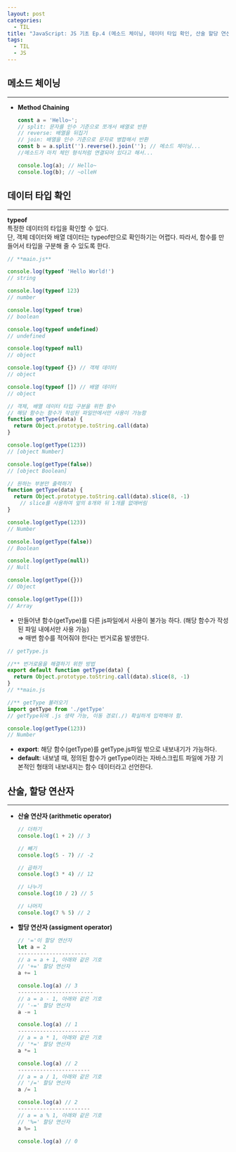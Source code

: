```yaml
---
layout: post
categories:
  - TIL
title: "JavaScript: JS 기초 Ep.4 (메소드 체이닝, 데이터 타입 확인, 산술 할당 연산자) "
tags:
  - TIL
  - JS
---
```


## __메소드 체이닝__
---
- **Method Chaining**
  ```js
  const a = 'Hello~';
  // split: 문자를 인수 기준으로 쪼개서 배열로 반환
  // reverse: 배열을 뒤집기
  // join: 배열을 인수 기준으로 문자로 병합해서 반환
  const b = a.split('').reverse().join(''); // 메소드 체이닝...
  //메소드가 마치 체인 형식처럼 연결되어 있다고 해서...
  
  console.log(a); // Hello~
  console.log(b); // ~olleH
  ```

## __데이터 타입 확인__
---
**typeof**  
특정한 데이터의 타입을 확인할 수 있다.  
단, 객체 데이터와 배열 데이터는 typeof만으로 확인하기는 어렵다. 따라서, 함수를 만들어서 타입을 구분해 줄 수 있도록 한다.
```js
// **main.js** 

console.log(typeof 'Hello World!')
// string

console.log(typeof 123)
// number

console.log(typeof true)
// boolean

console.log(typeof undefined)
// undefined

console.log(typeof null)
// object

console.log(typeof {}) // 객체 데이터
// object

console.log(typeof []) // 배열 데이터
// object

// 객체, 배열 데이터 타입 구분을 위한 함수
// 해당 함수는 함수가 작성된 파일안에서만 사용이 가능함
function getType(data) {
  return Object.prototype.toString.call(data)
}

console.log(getType(123))
// [object Number]

console.log(getType(false))
// [object Boolean]

// 원하는 부분만 출력하기
function getType(data) {
  return Object.prototype.toString.call(data).slice(8, -1)
	// slice를 사용하여 앞의 8개와 뒤 1개를 없애버림
}

console.log(getType(123))
// Number

console.log(getType(false))
// Boolean

console.log(getType(null))
// Null

console.log(getType({}))
// Object

console.log(getType([]))
// Array
```

- 만들어낸 함수(getType)를 다른 js파일에서 사용이 불가능 하다.
(해당 함수가 작성된 파일 내에서만 사용 가능)  
⇒ 매번 함수를 적어줘야 한다는 번거로움 발생한다.

```js
// getType.js

//** 번거로움을 해결하기 위한 방법
export default function getType(data) {
  return Object.prototype.toString.call(data).slice(8, -1)
}
// **main.js

//** getType 불러오기
import getType from './getType' 
// getType뒤에 .js 생략 가능, 이동 경로(./) 확실하게 입력해야 함.

console.log(getType(123))
// Number
```
- **export**: 해당 함수(getType)를 getType.js파일 밖으로 내보내기가 가능하다.
- **default**: 내보낼 때, 정의된 함수가 getType이라는 자바스크립트 파일에 가장 기본적인 형태의 내보내지는 함수 데이터라고 선언한다.

## __산술, 할당 연산자__
---
- **산술 연산자 (arithmetic operator)**
  ```js
  // 더하기
  console.log(1 + 2) // 3
  
  // 빼기
  console.log(5 - 7) // -2
  
  // 곱하기
  console.log(3 * 4) // 12
  
  // 나누기
  console.log(10 / 2) // 5
  
  // 나머지
  console.log(7 % 5) // 2
  ```
- **할당 연산자 (assigment operator)**
  ```js
  // '='이 할당 연산자
  let a = 2
  ----------------------
  // a = a + 1, 아래와 같은 기호
  // '+=' 할당 연산자
  a += 1
  
  console.log(a) // 3
  ------------------------
  // a = a - 1, 아래와 같은 기호
  // '-=' 할당 연산자
  a -= 1
  
  console.log(a) // 1
  -----------------------
  // a = a * 1, 아래와 같은 기호
  // '*=' 할당 연산자
  a *= 1
  
  console.log(a) // 2
  -----------------------
  // a = a / 1, 아래와 같은 기호
  // '/=' 할당 연산자
  a /= 1
  
  console.log(a) // 2
  -----------------------
  // a = a % 1, 아래와 같은 기호
  // '%=' 할당 연산자
  a %= 1
  
  console.log(a) // 0
  ```